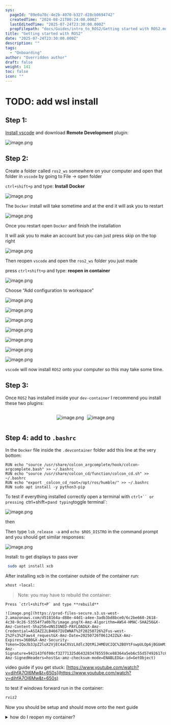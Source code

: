 ```yaml
---
sys:
  pageId: "89e0a78c-4e2b-4070-b327-d28cb0694742"
  createdTime: "2024-08-21T00:24:00.000Z"
  lastEditedTime: "2025-07-24T23:30:00.000Z"
  propFilepath: "docs/Guides/intro_to_ROS2/Getting started with ROS2.md"
title: "Getting started with ROS2"
date: "2025-07-24T23:30:00.000Z"
description: ""
tags:
  - "Onboarding"
author: "Overridden author"
draft: false
weight: 141
toc: false
icon: ""
---
```


# TODO: add wsl install

## Step 1:

[Install vscode](https://code.visualstudio.com/download) and download **Remote Development** plugin:

![image.png](https://prod-files-secure.s3.us-west-2.amazonaws.com/d518164a-d88e-44d1-a4ee-3adb3bd8bce0/efb52993-1881-4a40-b95e-6f020334f022/image.png?X-Amz-Algorithm=AWS4-HMAC-SHA256&X-Amz-Content-Sha256=UNSIGNED-PAYLOAD&X-Amz-Credential=ASIAZI2LB466453WZ7NZ%2F20250726%2Fus-west-2%2Fs3%2Faws4_request&X-Amz-Date=20250726T061239Z&X-Amz-Expires=3600&X-Amz-Security-Token=IQoJb3JpZ2luX2VjEC4aCXVzLXdlc3QtMiJGMEQCIDKnjW42Z9NZBnDxhmQHGsQ0LZjMIxN0ihGWHCZgKdu%2FAiB2%2FSt8f%2FO%2F4GJE1Ivab%2BFGA2Vx1uNZR27Lx2L51Zw4pCr%2FAwhXEAAaDDYzNzQyMzE4MzgwNSIMLCj7OtdTJeehFxxuKtwDHHakrSS0h%2FjT1s%2BdtnseALtyk6tRZfnK1HfKVZDiTSbOp7NuGUJS9YqNzMdeJ89qEUDG3IIm1KQZCTtOBfzoWtxDrWR9qou%2BD5sqjj6Xz8ljwdh%2FZYK0eBKbIyORWNxSBL9pjsYQNq5YhqFt0X8HsAL8lt02Jt9h1A5YKaCMy8eM1DYUFoAhFO7uqZRoMoAQtUHX5Dm3aOoTmfSNz%2BwWHlvjQYi2JBoyvRG%2FQWTnOMY4cfG9OG6GvDw%2FGcMKluNsu103Pn%2FHSvDUtH0e8DH1ijCP7lXYpap9Ryf%2B2GpgqcgAULQNP8YDXQaX%2BkQaH332GQbWVan9roOTfxjQ%2FipRGnE%2F3j1tCFNRdiOOQhMxfFJW8eLDNYdP4Xc2Bh3rTCm%2BiHdhMFuxUyl4BFgF9nrMSca9h9hlxo%2BzotEO0vS8HCcLkwY3F%2Fgx9j9Mm2XtsPyDEzI5Ovwan27je4RB4qs%2BCxoUdD4iMgBtGlMix%2F7AgKOMLpkDfb22y1eVRnjsx03w0FRJdHjxz5BYT%2BemkwwMrPJ2byJ1qmhH7xp15S4cU7sZ4hZiTKHqWV8LNc1%2BpQgX2iWRCG2YIAm4fQb4XRTZyr6xmWukc9sSftziuV4zoeVeExzWYDm80ms07GUwuOKRxAY6pgFWHLfP0FTmz%2BpD05Y1lR6GkE6YAZZOrwvrO6JAozIko15GqC%2BkTZL6PSW46DgHh33Sxt1vXoAzx4J3qgncTcKg3gmNNA0XXyE%2BcrQZ9Bc6SW%2FCuw0O%2F83%2F4rk4zNsVTk3zXcZC80se8s6dq1bFYzS7GfKvMkmwFL%2B2rNyoB3NWkbEURQZdRMVoBTghxcpD0lf12IeMLZMpyDi07O8eU2LERTXeFP0F&X-Amz-Signature=54035e946f63f06906a55256c88d53bce6be3fe4c53ccc39ba9032e247363f93&X-Amz-SignedHeaders=host&x-amz-checksum-mode=ENABLED&x-id=GetObject)

## Step 2:

Create a folder called `ros2_ws` somewhere on your computer and open that folder in `vscode` by going to File → open folder 

`ctrl+shift+p` and type: **Install Docker**

![image.png](https://prod-files-secure.s3.us-west-2.amazonaws.com/d518164a-d88e-44d1-a4ee-3adb3bd8bce0/2269dc0e-1cd5-47ff-bceb-c04ad9b2eab0/image.png?X-Amz-Algorithm=AWS4-HMAC-SHA256&X-Amz-Content-Sha256=UNSIGNED-PAYLOAD&X-Amz-Credential=ASIAZI2LB466453WZ7NZ%2F20250726%2Fus-west-2%2Fs3%2Faws4_request&X-Amz-Date=20250726T061239Z&X-Amz-Expires=3600&X-Amz-Security-Token=IQoJb3JpZ2luX2VjEC4aCXVzLXdlc3QtMiJGMEQCIDKnjW42Z9NZBnDxhmQHGsQ0LZjMIxN0ihGWHCZgKdu%2FAiB2%2FSt8f%2FO%2F4GJE1Ivab%2BFGA2Vx1uNZR27Lx2L51Zw4pCr%2FAwhXEAAaDDYzNzQyMzE4MzgwNSIMLCj7OtdTJeehFxxuKtwDHHakrSS0h%2FjT1s%2BdtnseALtyk6tRZfnK1HfKVZDiTSbOp7NuGUJS9YqNzMdeJ89qEUDG3IIm1KQZCTtOBfzoWtxDrWR9qou%2BD5sqjj6Xz8ljwdh%2FZYK0eBKbIyORWNxSBL9pjsYQNq5YhqFt0X8HsAL8lt02Jt9h1A5YKaCMy8eM1DYUFoAhFO7uqZRoMoAQtUHX5Dm3aOoTmfSNz%2BwWHlvjQYi2JBoyvRG%2FQWTnOMY4cfG9OG6GvDw%2FGcMKluNsu103Pn%2FHSvDUtH0e8DH1ijCP7lXYpap9Ryf%2B2GpgqcgAULQNP8YDXQaX%2BkQaH332GQbWVan9roOTfxjQ%2FipRGnE%2F3j1tCFNRdiOOQhMxfFJW8eLDNYdP4Xc2Bh3rTCm%2BiHdhMFuxUyl4BFgF9nrMSca9h9hlxo%2BzotEO0vS8HCcLkwY3F%2Fgx9j9Mm2XtsPyDEzI5Ovwan27je4RB4qs%2BCxoUdD4iMgBtGlMix%2F7AgKOMLpkDfb22y1eVRnjsx03w0FRJdHjxz5BYT%2BemkwwMrPJ2byJ1qmhH7xp15S4cU7sZ4hZiTKHqWV8LNc1%2BpQgX2iWRCG2YIAm4fQb4XRTZyr6xmWukc9sSftziuV4zoeVeExzWYDm80ms07GUwuOKRxAY6pgFWHLfP0FTmz%2BpD05Y1lR6GkE6YAZZOrwvrO6JAozIko15GqC%2BkTZL6PSW46DgHh33Sxt1vXoAzx4J3qgncTcKg3gmNNA0XXyE%2BcrQZ9Bc6SW%2FCuw0O%2F83%2F4rk4zNsVTk3zXcZC80se8s6dq1bFYzS7GfKvMkmwFL%2B2rNyoB3NWkbEURQZdRMVoBTghxcpD0lf12IeMLZMpyDi07O8eU2LERTXeFP0F&X-Amz-Signature=c28c6bfcd5acd97ff562258a51da666e6ea6dd9b236cfe74ebb8c744a457e498&X-Amz-SignedHeaders=host&x-amz-checksum-mode=ENABLED&x-id=GetObject)

The `Docker` install will take sometime and at the end it will ask you to restart

![image.png](https://prod-files-secure.s3.us-west-2.amazonaws.com/d518164a-d88e-44d1-a4ee-3adb3bd8bce0/ed233f78-be33-4b1f-b89c-9c346c0e961e/image.png?X-Amz-Algorithm=AWS4-HMAC-SHA256&X-Amz-Content-Sha256=UNSIGNED-PAYLOAD&X-Amz-Credential=ASIAZI2LB466453WZ7NZ%2F20250726%2Fus-west-2%2Fs3%2Faws4_request&X-Amz-Date=20250726T061239Z&X-Amz-Expires=3600&X-Amz-Security-Token=IQoJb3JpZ2luX2VjEC4aCXVzLXdlc3QtMiJGMEQCIDKnjW42Z9NZBnDxhmQHGsQ0LZjMIxN0ihGWHCZgKdu%2FAiB2%2FSt8f%2FO%2F4GJE1Ivab%2BFGA2Vx1uNZR27Lx2L51Zw4pCr%2FAwhXEAAaDDYzNzQyMzE4MzgwNSIMLCj7OtdTJeehFxxuKtwDHHakrSS0h%2FjT1s%2BdtnseALtyk6tRZfnK1HfKVZDiTSbOp7NuGUJS9YqNzMdeJ89qEUDG3IIm1KQZCTtOBfzoWtxDrWR9qou%2BD5sqjj6Xz8ljwdh%2FZYK0eBKbIyORWNxSBL9pjsYQNq5YhqFt0X8HsAL8lt02Jt9h1A5YKaCMy8eM1DYUFoAhFO7uqZRoMoAQtUHX5Dm3aOoTmfSNz%2BwWHlvjQYi2JBoyvRG%2FQWTnOMY4cfG9OG6GvDw%2FGcMKluNsu103Pn%2FHSvDUtH0e8DH1ijCP7lXYpap9Ryf%2B2GpgqcgAULQNP8YDXQaX%2BkQaH332GQbWVan9roOTfxjQ%2FipRGnE%2F3j1tCFNRdiOOQhMxfFJW8eLDNYdP4Xc2Bh3rTCm%2BiHdhMFuxUyl4BFgF9nrMSca9h9hlxo%2BzotEO0vS8HCcLkwY3F%2Fgx9j9Mm2XtsPyDEzI5Ovwan27je4RB4qs%2BCxoUdD4iMgBtGlMix%2F7AgKOMLpkDfb22y1eVRnjsx03w0FRJdHjxz5BYT%2BemkwwMrPJ2byJ1qmhH7xp15S4cU7sZ4hZiTKHqWV8LNc1%2BpQgX2iWRCG2YIAm4fQb4XRTZyr6xmWukc9sSftziuV4zoeVeExzWYDm80ms07GUwuOKRxAY6pgFWHLfP0FTmz%2BpD05Y1lR6GkE6YAZZOrwvrO6JAozIko15GqC%2BkTZL6PSW46DgHh33Sxt1vXoAzx4J3qgncTcKg3gmNNA0XXyE%2BcrQZ9Bc6SW%2FCuw0O%2F83%2F4rk4zNsVTk3zXcZC80se8s6dq1bFYzS7GfKvMkmwFL%2B2rNyoB3NWkbEURQZdRMVoBTghxcpD0lf12IeMLZMpyDi07O8eU2LERTXeFP0F&X-Amz-Signature=790b067b8acdc45052b2347fa671b53f3e398c8e036e1243af40274f008b9e56&X-Amz-SignedHeaders=host&x-amz-checksum-mode=ENABLED&x-id=GetObject)

Once you restart open `Docker` and finish the installation

It will ask you to make an account but you can just press skip on the top right

![image.png](https://prod-files-secure.s3.us-west-2.amazonaws.com/d518164a-d88e-44d1-a4ee-3adb3bd8bce0/21010ad9-1659-4fd9-9f59-9932a09b2a3d/image.png?X-Amz-Algorithm=AWS4-HMAC-SHA256&X-Amz-Content-Sha256=UNSIGNED-PAYLOAD&X-Amz-Credential=ASIAZI2LB466453WZ7NZ%2F20250726%2Fus-west-2%2Fs3%2Faws4_request&X-Amz-Date=20250726T061239Z&X-Amz-Expires=3600&X-Amz-Security-Token=IQoJb3JpZ2luX2VjEC4aCXVzLXdlc3QtMiJGMEQCIDKnjW42Z9NZBnDxhmQHGsQ0LZjMIxN0ihGWHCZgKdu%2FAiB2%2FSt8f%2FO%2F4GJE1Ivab%2BFGA2Vx1uNZR27Lx2L51Zw4pCr%2FAwhXEAAaDDYzNzQyMzE4MzgwNSIMLCj7OtdTJeehFxxuKtwDHHakrSS0h%2FjT1s%2BdtnseALtyk6tRZfnK1HfKVZDiTSbOp7NuGUJS9YqNzMdeJ89qEUDG3IIm1KQZCTtOBfzoWtxDrWR9qou%2BD5sqjj6Xz8ljwdh%2FZYK0eBKbIyORWNxSBL9pjsYQNq5YhqFt0X8HsAL8lt02Jt9h1A5YKaCMy8eM1DYUFoAhFO7uqZRoMoAQtUHX5Dm3aOoTmfSNz%2BwWHlvjQYi2JBoyvRG%2FQWTnOMY4cfG9OG6GvDw%2FGcMKluNsu103Pn%2FHSvDUtH0e8DH1ijCP7lXYpap9Ryf%2B2GpgqcgAULQNP8YDXQaX%2BkQaH332GQbWVan9roOTfxjQ%2FipRGnE%2F3j1tCFNRdiOOQhMxfFJW8eLDNYdP4Xc2Bh3rTCm%2BiHdhMFuxUyl4BFgF9nrMSca9h9hlxo%2BzotEO0vS8HCcLkwY3F%2Fgx9j9Mm2XtsPyDEzI5Ovwan27je4RB4qs%2BCxoUdD4iMgBtGlMix%2F7AgKOMLpkDfb22y1eVRnjsx03w0FRJdHjxz5BYT%2BemkwwMrPJ2byJ1qmhH7xp15S4cU7sZ4hZiTKHqWV8LNc1%2BpQgX2iWRCG2YIAm4fQb4XRTZyr6xmWukc9sSftziuV4zoeVeExzWYDm80ms07GUwuOKRxAY6pgFWHLfP0FTmz%2BpD05Y1lR6GkE6YAZZOrwvrO6JAozIko15GqC%2BkTZL6PSW46DgHh33Sxt1vXoAzx4J3qgncTcKg3gmNNA0XXyE%2BcrQZ9Bc6SW%2FCuw0O%2F83%2F4rk4zNsVTk3zXcZC80se8s6dq1bFYzS7GfKvMkmwFL%2B2rNyoB3NWkbEURQZdRMVoBTghxcpD0lf12IeMLZMpyDi07O8eU2LERTXeFP0F&X-Amz-Signature=0904a4a8ca5d0cbe56e4aa564bd58f52e80b4081620e73b424be5931b5a7258b&X-Amz-SignedHeaders=host&x-amz-checksum-mode=ENABLED&x-id=GetObject)

Then reopen `vscode` and open the `ros2_ws` folder you just made

press `ctrl+shift+p` and type: **reopen in container**

![image.png](https://prod-files-secure.s3.us-west-2.amazonaws.com/d518164a-d88e-44d1-a4ee-3adb3bd8bce0/4e93b8c2-41ad-488c-8095-c74205196118/image.png?X-Amz-Algorithm=AWS4-HMAC-SHA256&X-Amz-Content-Sha256=UNSIGNED-PAYLOAD&X-Amz-Credential=ASIAZI2LB466453WZ7NZ%2F20250726%2Fus-west-2%2Fs3%2Faws4_request&X-Amz-Date=20250726T061239Z&X-Amz-Expires=3600&X-Amz-Security-Token=IQoJb3JpZ2luX2VjEC4aCXVzLXdlc3QtMiJGMEQCIDKnjW42Z9NZBnDxhmQHGsQ0LZjMIxN0ihGWHCZgKdu%2FAiB2%2FSt8f%2FO%2F4GJE1Ivab%2BFGA2Vx1uNZR27Lx2L51Zw4pCr%2FAwhXEAAaDDYzNzQyMzE4MzgwNSIMLCj7OtdTJeehFxxuKtwDHHakrSS0h%2FjT1s%2BdtnseALtyk6tRZfnK1HfKVZDiTSbOp7NuGUJS9YqNzMdeJ89qEUDG3IIm1KQZCTtOBfzoWtxDrWR9qou%2BD5sqjj6Xz8ljwdh%2FZYK0eBKbIyORWNxSBL9pjsYQNq5YhqFt0X8HsAL8lt02Jt9h1A5YKaCMy8eM1DYUFoAhFO7uqZRoMoAQtUHX5Dm3aOoTmfSNz%2BwWHlvjQYi2JBoyvRG%2FQWTnOMY4cfG9OG6GvDw%2FGcMKluNsu103Pn%2FHSvDUtH0e8DH1ijCP7lXYpap9Ryf%2B2GpgqcgAULQNP8YDXQaX%2BkQaH332GQbWVan9roOTfxjQ%2FipRGnE%2F3j1tCFNRdiOOQhMxfFJW8eLDNYdP4Xc2Bh3rTCm%2BiHdhMFuxUyl4BFgF9nrMSca9h9hlxo%2BzotEO0vS8HCcLkwY3F%2Fgx9j9Mm2XtsPyDEzI5Ovwan27je4RB4qs%2BCxoUdD4iMgBtGlMix%2F7AgKOMLpkDfb22y1eVRnjsx03w0FRJdHjxz5BYT%2BemkwwMrPJ2byJ1qmhH7xp15S4cU7sZ4hZiTKHqWV8LNc1%2BpQgX2iWRCG2YIAm4fQb4XRTZyr6xmWukc9sSftziuV4zoeVeExzWYDm80ms07GUwuOKRxAY6pgFWHLfP0FTmz%2BpD05Y1lR6GkE6YAZZOrwvrO6JAozIko15GqC%2BkTZL6PSW46DgHh33Sxt1vXoAzx4J3qgncTcKg3gmNNA0XXyE%2BcrQZ9Bc6SW%2FCuw0O%2F83%2F4rk4zNsVTk3zXcZC80se8s6dq1bFYzS7GfKvMkmwFL%2B2rNyoB3NWkbEURQZdRMVoBTghxcpD0lf12IeMLZMpyDi07O8eU2LERTXeFP0F&X-Amz-Signature=903363d55cd661f3c52fe04fe3e7e41a345f0c89a2f864dc4e942eb4c711d949&X-Amz-SignedHeaders=host&x-amz-checksum-mode=ENABLED&x-id=GetObject)

Choose “Add configuration to workspace”

![image.png](https://prod-files-secure.s3.us-west-2.amazonaws.com/d518164a-d88e-44d1-a4ee-3adb3bd8bce0/9560b282-5060-4989-ba37-97e7b2c22476/image.png?X-Amz-Algorithm=AWS4-HMAC-SHA256&X-Amz-Content-Sha256=UNSIGNED-PAYLOAD&X-Amz-Credential=ASIAZI2LB466453WZ7NZ%2F20250726%2Fus-west-2%2Fs3%2Faws4_request&X-Amz-Date=20250726T061239Z&X-Amz-Expires=3600&X-Amz-Security-Token=IQoJb3JpZ2luX2VjEC4aCXVzLXdlc3QtMiJGMEQCIDKnjW42Z9NZBnDxhmQHGsQ0LZjMIxN0ihGWHCZgKdu%2FAiB2%2FSt8f%2FO%2F4GJE1Ivab%2BFGA2Vx1uNZR27Lx2L51Zw4pCr%2FAwhXEAAaDDYzNzQyMzE4MzgwNSIMLCj7OtdTJeehFxxuKtwDHHakrSS0h%2FjT1s%2BdtnseALtyk6tRZfnK1HfKVZDiTSbOp7NuGUJS9YqNzMdeJ89qEUDG3IIm1KQZCTtOBfzoWtxDrWR9qou%2BD5sqjj6Xz8ljwdh%2FZYK0eBKbIyORWNxSBL9pjsYQNq5YhqFt0X8HsAL8lt02Jt9h1A5YKaCMy8eM1DYUFoAhFO7uqZRoMoAQtUHX5Dm3aOoTmfSNz%2BwWHlvjQYi2JBoyvRG%2FQWTnOMY4cfG9OG6GvDw%2FGcMKluNsu103Pn%2FHSvDUtH0e8DH1ijCP7lXYpap9Ryf%2B2GpgqcgAULQNP8YDXQaX%2BkQaH332GQbWVan9roOTfxjQ%2FipRGnE%2F3j1tCFNRdiOOQhMxfFJW8eLDNYdP4Xc2Bh3rTCm%2BiHdhMFuxUyl4BFgF9nrMSca9h9hlxo%2BzotEO0vS8HCcLkwY3F%2Fgx9j9Mm2XtsPyDEzI5Ovwan27je4RB4qs%2BCxoUdD4iMgBtGlMix%2F7AgKOMLpkDfb22y1eVRnjsx03w0FRJdHjxz5BYT%2BemkwwMrPJ2byJ1qmhH7xp15S4cU7sZ4hZiTKHqWV8LNc1%2BpQgX2iWRCG2YIAm4fQb4XRTZyr6xmWukc9sSftziuV4zoeVeExzWYDm80ms07GUwuOKRxAY6pgFWHLfP0FTmz%2BpD05Y1lR6GkE6YAZZOrwvrO6JAozIko15GqC%2BkTZL6PSW46DgHh33Sxt1vXoAzx4J3qgncTcKg3gmNNA0XXyE%2BcrQZ9Bc6SW%2FCuw0O%2F83%2F4rk4zNsVTk3zXcZC80se8s6dq1bFYzS7GfKvMkmwFL%2B2rNyoB3NWkbEURQZdRMVoBTghxcpD0lf12IeMLZMpyDi07O8eU2LERTXeFP0F&X-Amz-Signature=eb9aa51d35816499f7baf01732c0c07a73a6b28eacc587cfd1cef89ff34a9bd1&X-Amz-SignedHeaders=host&x-amz-checksum-mode=ENABLED&x-id=GetObject)

![image.png](https://prod-files-secure.s3.us-west-2.amazonaws.com/d518164a-d88e-44d1-a4ee-3adb3bd8bce0/2ee63f81-886b-48e8-a553-dc6e5eac99e4/image.png?X-Amz-Algorithm=AWS4-HMAC-SHA256&X-Amz-Content-Sha256=UNSIGNED-PAYLOAD&X-Amz-Credential=ASIAZI2LB466453WZ7NZ%2F20250726%2Fus-west-2%2Fs3%2Faws4_request&X-Amz-Date=20250726T061239Z&X-Amz-Expires=3600&X-Amz-Security-Token=IQoJb3JpZ2luX2VjEC4aCXVzLXdlc3QtMiJGMEQCIDKnjW42Z9NZBnDxhmQHGsQ0LZjMIxN0ihGWHCZgKdu%2FAiB2%2FSt8f%2FO%2F4GJE1Ivab%2BFGA2Vx1uNZR27Lx2L51Zw4pCr%2FAwhXEAAaDDYzNzQyMzE4MzgwNSIMLCj7OtdTJeehFxxuKtwDHHakrSS0h%2FjT1s%2BdtnseALtyk6tRZfnK1HfKVZDiTSbOp7NuGUJS9YqNzMdeJ89qEUDG3IIm1KQZCTtOBfzoWtxDrWR9qou%2BD5sqjj6Xz8ljwdh%2FZYK0eBKbIyORWNxSBL9pjsYQNq5YhqFt0X8HsAL8lt02Jt9h1A5YKaCMy8eM1DYUFoAhFO7uqZRoMoAQtUHX5Dm3aOoTmfSNz%2BwWHlvjQYi2JBoyvRG%2FQWTnOMY4cfG9OG6GvDw%2FGcMKluNsu103Pn%2FHSvDUtH0e8DH1ijCP7lXYpap9Ryf%2B2GpgqcgAULQNP8YDXQaX%2BkQaH332GQbWVan9roOTfxjQ%2FipRGnE%2F3j1tCFNRdiOOQhMxfFJW8eLDNYdP4Xc2Bh3rTCm%2BiHdhMFuxUyl4BFgF9nrMSca9h9hlxo%2BzotEO0vS8HCcLkwY3F%2Fgx9j9Mm2XtsPyDEzI5Ovwan27je4RB4qs%2BCxoUdD4iMgBtGlMix%2F7AgKOMLpkDfb22y1eVRnjsx03w0FRJdHjxz5BYT%2BemkwwMrPJ2byJ1qmhH7xp15S4cU7sZ4hZiTKHqWV8LNc1%2BpQgX2iWRCG2YIAm4fQb4XRTZyr6xmWukc9sSftziuV4zoeVeExzWYDm80ms07GUwuOKRxAY6pgFWHLfP0FTmz%2BpD05Y1lR6GkE6YAZZOrwvrO6JAozIko15GqC%2BkTZL6PSW46DgHh33Sxt1vXoAzx4J3qgncTcKg3gmNNA0XXyE%2BcrQZ9Bc6SW%2FCuw0O%2F83%2F4rk4zNsVTk3zXcZC80se8s6dq1bFYzS7GfKvMkmwFL%2B2rNyoB3NWkbEURQZdRMVoBTghxcpD0lf12IeMLZMpyDi07O8eU2LERTXeFP0F&X-Amz-Signature=1b7aa287f9527e315cbf28b6e6ca870eba89c89079e14e29a97f8bdc09dee215&X-Amz-SignedHeaders=host&x-amz-checksum-mode=ENABLED&x-id=GetObject)

![image.png](https://prod-files-secure.s3.us-west-2.amazonaws.com/d518164a-d88e-44d1-a4ee-3adb3bd8bce0/e0fd626c-c8b6-4b2c-95d1-fa4c26514504/image.png?X-Amz-Algorithm=AWS4-HMAC-SHA256&X-Amz-Content-Sha256=UNSIGNED-PAYLOAD&X-Amz-Credential=ASIAZI2LB466453WZ7NZ%2F20250726%2Fus-west-2%2Fs3%2Faws4_request&X-Amz-Date=20250726T061239Z&X-Amz-Expires=3600&X-Amz-Security-Token=IQoJb3JpZ2luX2VjEC4aCXVzLXdlc3QtMiJGMEQCIDKnjW42Z9NZBnDxhmQHGsQ0LZjMIxN0ihGWHCZgKdu%2FAiB2%2FSt8f%2FO%2F4GJE1Ivab%2BFGA2Vx1uNZR27Lx2L51Zw4pCr%2FAwhXEAAaDDYzNzQyMzE4MzgwNSIMLCj7OtdTJeehFxxuKtwDHHakrSS0h%2FjT1s%2BdtnseALtyk6tRZfnK1HfKVZDiTSbOp7NuGUJS9YqNzMdeJ89qEUDG3IIm1KQZCTtOBfzoWtxDrWR9qou%2BD5sqjj6Xz8ljwdh%2FZYK0eBKbIyORWNxSBL9pjsYQNq5YhqFt0X8HsAL8lt02Jt9h1A5YKaCMy8eM1DYUFoAhFO7uqZRoMoAQtUHX5Dm3aOoTmfSNz%2BwWHlvjQYi2JBoyvRG%2FQWTnOMY4cfG9OG6GvDw%2FGcMKluNsu103Pn%2FHSvDUtH0e8DH1ijCP7lXYpap9Ryf%2B2GpgqcgAULQNP8YDXQaX%2BkQaH332GQbWVan9roOTfxjQ%2FipRGnE%2F3j1tCFNRdiOOQhMxfFJW8eLDNYdP4Xc2Bh3rTCm%2BiHdhMFuxUyl4BFgF9nrMSca9h9hlxo%2BzotEO0vS8HCcLkwY3F%2Fgx9j9Mm2XtsPyDEzI5Ovwan27je4RB4qs%2BCxoUdD4iMgBtGlMix%2F7AgKOMLpkDfb22y1eVRnjsx03w0FRJdHjxz5BYT%2BemkwwMrPJ2byJ1qmhH7xp15S4cU7sZ4hZiTKHqWV8LNc1%2BpQgX2iWRCG2YIAm4fQb4XRTZyr6xmWukc9sSftziuV4zoeVeExzWYDm80ms07GUwuOKRxAY6pgFWHLfP0FTmz%2BpD05Y1lR6GkE6YAZZOrwvrO6JAozIko15GqC%2BkTZL6PSW46DgHh33Sxt1vXoAzx4J3qgncTcKg3gmNNA0XXyE%2BcrQZ9Bc6SW%2FCuw0O%2F83%2F4rk4zNsVTk3zXcZC80se8s6dq1bFYzS7GfKvMkmwFL%2B2rNyoB3NWkbEURQZdRMVoBTghxcpD0lf12IeMLZMpyDi07O8eU2LERTXeFP0F&X-Amz-Signature=23560055586f5128078b11ed2e4ada2c5ba110ee16f69343b5e250ad40a5512d&X-Amz-SignedHeaders=host&x-amz-checksum-mode=ENABLED&x-id=GetObject)

![image.png](https://prod-files-secure.s3.us-west-2.amazonaws.com/d518164a-d88e-44d1-a4ee-3adb3bd8bce0/a2e13f50-d2ab-4719-a4c2-7ced634bfc9d/image.png?X-Amz-Algorithm=AWS4-HMAC-SHA256&X-Amz-Content-Sha256=UNSIGNED-PAYLOAD&X-Amz-Credential=ASIAZI2LB466453WZ7NZ%2F20250726%2Fus-west-2%2Fs3%2Faws4_request&X-Amz-Date=20250726T061239Z&X-Amz-Expires=3600&X-Amz-Security-Token=IQoJb3JpZ2luX2VjEC4aCXVzLXdlc3QtMiJGMEQCIDKnjW42Z9NZBnDxhmQHGsQ0LZjMIxN0ihGWHCZgKdu%2FAiB2%2FSt8f%2FO%2F4GJE1Ivab%2BFGA2Vx1uNZR27Lx2L51Zw4pCr%2FAwhXEAAaDDYzNzQyMzE4MzgwNSIMLCj7OtdTJeehFxxuKtwDHHakrSS0h%2FjT1s%2BdtnseALtyk6tRZfnK1HfKVZDiTSbOp7NuGUJS9YqNzMdeJ89qEUDG3IIm1KQZCTtOBfzoWtxDrWR9qou%2BD5sqjj6Xz8ljwdh%2FZYK0eBKbIyORWNxSBL9pjsYQNq5YhqFt0X8HsAL8lt02Jt9h1A5YKaCMy8eM1DYUFoAhFO7uqZRoMoAQtUHX5Dm3aOoTmfSNz%2BwWHlvjQYi2JBoyvRG%2FQWTnOMY4cfG9OG6GvDw%2FGcMKluNsu103Pn%2FHSvDUtH0e8DH1ijCP7lXYpap9Ryf%2B2GpgqcgAULQNP8YDXQaX%2BkQaH332GQbWVan9roOTfxjQ%2FipRGnE%2F3j1tCFNRdiOOQhMxfFJW8eLDNYdP4Xc2Bh3rTCm%2BiHdhMFuxUyl4BFgF9nrMSca9h9hlxo%2BzotEO0vS8HCcLkwY3F%2Fgx9j9Mm2XtsPyDEzI5Ovwan27je4RB4qs%2BCxoUdD4iMgBtGlMix%2F7AgKOMLpkDfb22y1eVRnjsx03w0FRJdHjxz5BYT%2BemkwwMrPJ2byJ1qmhH7xp15S4cU7sZ4hZiTKHqWV8LNc1%2BpQgX2iWRCG2YIAm4fQb4XRTZyr6xmWukc9sSftziuV4zoeVeExzWYDm80ms07GUwuOKRxAY6pgFWHLfP0FTmz%2BpD05Y1lR6GkE6YAZZOrwvrO6JAozIko15GqC%2BkTZL6PSW46DgHh33Sxt1vXoAzx4J3qgncTcKg3gmNNA0XXyE%2BcrQZ9Bc6SW%2FCuw0O%2F83%2F4rk4zNsVTk3zXcZC80se8s6dq1bFYzS7GfKvMkmwFL%2B2rNyoB3NWkbEURQZdRMVoBTghxcpD0lf12IeMLZMpyDi07O8eU2LERTXeFP0F&X-Amz-Signature=ea80d4bbc8af39ad26d8013644bf455336bb549ccbafeeaa738cf5428cbb92e2&X-Amz-SignedHeaders=host&x-amz-checksum-mode=ENABLED&x-id=GetObject)

![image.png](https://prod-files-secure.s3.us-west-2.amazonaws.com/d518164a-d88e-44d1-a4ee-3adb3bd8bce0/6cc478ad-aaba-4bf7-9fcc-403277ab896c/image.png?X-Amz-Algorithm=AWS4-HMAC-SHA256&X-Amz-Content-Sha256=UNSIGNED-PAYLOAD&X-Amz-Credential=ASIAZI2LB466453WZ7NZ%2F20250726%2Fus-west-2%2Fs3%2Faws4_request&X-Amz-Date=20250726T061239Z&X-Amz-Expires=3600&X-Amz-Security-Token=IQoJb3JpZ2luX2VjEC4aCXVzLXdlc3QtMiJGMEQCIDKnjW42Z9NZBnDxhmQHGsQ0LZjMIxN0ihGWHCZgKdu%2FAiB2%2FSt8f%2FO%2F4GJE1Ivab%2BFGA2Vx1uNZR27Lx2L51Zw4pCr%2FAwhXEAAaDDYzNzQyMzE4MzgwNSIMLCj7OtdTJeehFxxuKtwDHHakrSS0h%2FjT1s%2BdtnseALtyk6tRZfnK1HfKVZDiTSbOp7NuGUJS9YqNzMdeJ89qEUDG3IIm1KQZCTtOBfzoWtxDrWR9qou%2BD5sqjj6Xz8ljwdh%2FZYK0eBKbIyORWNxSBL9pjsYQNq5YhqFt0X8HsAL8lt02Jt9h1A5YKaCMy8eM1DYUFoAhFO7uqZRoMoAQtUHX5Dm3aOoTmfSNz%2BwWHlvjQYi2JBoyvRG%2FQWTnOMY4cfG9OG6GvDw%2FGcMKluNsu103Pn%2FHSvDUtH0e8DH1ijCP7lXYpap9Ryf%2B2GpgqcgAULQNP8YDXQaX%2BkQaH332GQbWVan9roOTfxjQ%2FipRGnE%2F3j1tCFNRdiOOQhMxfFJW8eLDNYdP4Xc2Bh3rTCm%2BiHdhMFuxUyl4BFgF9nrMSca9h9hlxo%2BzotEO0vS8HCcLkwY3F%2Fgx9j9Mm2XtsPyDEzI5Ovwan27je4RB4qs%2BCxoUdD4iMgBtGlMix%2F7AgKOMLpkDfb22y1eVRnjsx03w0FRJdHjxz5BYT%2BemkwwMrPJ2byJ1qmhH7xp15S4cU7sZ4hZiTKHqWV8LNc1%2BpQgX2iWRCG2YIAm4fQb4XRTZyr6xmWukc9sSftziuV4zoeVeExzWYDm80ms07GUwuOKRxAY6pgFWHLfP0FTmz%2BpD05Y1lR6GkE6YAZZOrwvrO6JAozIko15GqC%2BkTZL6PSW46DgHh33Sxt1vXoAzx4J3qgncTcKg3gmNNA0XXyE%2BcrQZ9Bc6SW%2FCuw0O%2F83%2F4rk4zNsVTk3zXcZC80se8s6dq1bFYzS7GfKvMkmwFL%2B2rNyoB3NWkbEURQZdRMVoBTghxcpD0lf12IeMLZMpyDi07O8eU2LERTXeFP0F&X-Amz-Signature=68c5dc80a02491a9fd5520ce55a5f269e9024782e45298bef399ea6247d08fa7&X-Amz-SignedHeaders=host&x-amz-checksum-mode=ENABLED&x-id=GetObject)

![image.png](https://prod-files-secure.s3.us-west-2.amazonaws.com/d518164a-d88e-44d1-a4ee-3adb3bd8bce0/53255b28-f75e-430f-b9e3-c0ac8577e42b/image.png?X-Amz-Algorithm=AWS4-HMAC-SHA256&X-Amz-Content-Sha256=UNSIGNED-PAYLOAD&X-Amz-Credential=ASIAZI2LB466453WZ7NZ%2F20250726%2Fus-west-2%2Fs3%2Faws4_request&X-Amz-Date=20250726T061239Z&X-Amz-Expires=3600&X-Amz-Security-Token=IQoJb3JpZ2luX2VjEC4aCXVzLXdlc3QtMiJGMEQCIDKnjW42Z9NZBnDxhmQHGsQ0LZjMIxN0ihGWHCZgKdu%2FAiB2%2FSt8f%2FO%2F4GJE1Ivab%2BFGA2Vx1uNZR27Lx2L51Zw4pCr%2FAwhXEAAaDDYzNzQyMzE4MzgwNSIMLCj7OtdTJeehFxxuKtwDHHakrSS0h%2FjT1s%2BdtnseALtyk6tRZfnK1HfKVZDiTSbOp7NuGUJS9YqNzMdeJ89qEUDG3IIm1KQZCTtOBfzoWtxDrWR9qou%2BD5sqjj6Xz8ljwdh%2FZYK0eBKbIyORWNxSBL9pjsYQNq5YhqFt0X8HsAL8lt02Jt9h1A5YKaCMy8eM1DYUFoAhFO7uqZRoMoAQtUHX5Dm3aOoTmfSNz%2BwWHlvjQYi2JBoyvRG%2FQWTnOMY4cfG9OG6GvDw%2FGcMKluNsu103Pn%2FHSvDUtH0e8DH1ijCP7lXYpap9Ryf%2B2GpgqcgAULQNP8YDXQaX%2BkQaH332GQbWVan9roOTfxjQ%2FipRGnE%2F3j1tCFNRdiOOQhMxfFJW8eLDNYdP4Xc2Bh3rTCm%2BiHdhMFuxUyl4BFgF9nrMSca9h9hlxo%2BzotEO0vS8HCcLkwY3F%2Fgx9j9Mm2XtsPyDEzI5Ovwan27je4RB4qs%2BCxoUdD4iMgBtGlMix%2F7AgKOMLpkDfb22y1eVRnjsx03w0FRJdHjxz5BYT%2BemkwwMrPJ2byJ1qmhH7xp15S4cU7sZ4hZiTKHqWV8LNc1%2BpQgX2iWRCG2YIAm4fQb4XRTZyr6xmWukc9sSftziuV4zoeVeExzWYDm80ms07GUwuOKRxAY6pgFWHLfP0FTmz%2BpD05Y1lR6GkE6YAZZOrwvrO6JAozIko15GqC%2BkTZL6PSW46DgHh33Sxt1vXoAzx4J3qgncTcKg3gmNNA0XXyE%2BcrQZ9Bc6SW%2FCuw0O%2F83%2F4rk4zNsVTk3zXcZC80se8s6dq1bFYzS7GfKvMkmwFL%2B2rNyoB3NWkbEURQZdRMVoBTghxcpD0lf12IeMLZMpyDi07O8eU2LERTXeFP0F&X-Amz-Signature=7bfe4237cfd3604e9ee7a96a1e3249c74f3a483e4749b8124b4f891db165ea40&X-Amz-SignedHeaders=host&x-amz-checksum-mode=ENABLED&x-id=GetObject)

![image.png](https://prod-files-secure.s3.us-west-2.amazonaws.com/d518164a-d88e-44d1-a4ee-3adb3bd8bce0/7c562767-5af9-4ffb-97d1-327bcdf4ee00/image.png?X-Amz-Algorithm=AWS4-HMAC-SHA256&X-Amz-Content-Sha256=UNSIGNED-PAYLOAD&X-Amz-Credential=ASIAZI2LB466453WZ7NZ%2F20250726%2Fus-west-2%2Fs3%2Faws4_request&X-Amz-Date=20250726T061239Z&X-Amz-Expires=3600&X-Amz-Security-Token=IQoJb3JpZ2luX2VjEC4aCXVzLXdlc3QtMiJGMEQCIDKnjW42Z9NZBnDxhmQHGsQ0LZjMIxN0ihGWHCZgKdu%2FAiB2%2FSt8f%2FO%2F4GJE1Ivab%2BFGA2Vx1uNZR27Lx2L51Zw4pCr%2FAwhXEAAaDDYzNzQyMzE4MzgwNSIMLCj7OtdTJeehFxxuKtwDHHakrSS0h%2FjT1s%2BdtnseALtyk6tRZfnK1HfKVZDiTSbOp7NuGUJS9YqNzMdeJ89qEUDG3IIm1KQZCTtOBfzoWtxDrWR9qou%2BD5sqjj6Xz8ljwdh%2FZYK0eBKbIyORWNxSBL9pjsYQNq5YhqFt0X8HsAL8lt02Jt9h1A5YKaCMy8eM1DYUFoAhFO7uqZRoMoAQtUHX5Dm3aOoTmfSNz%2BwWHlvjQYi2JBoyvRG%2FQWTnOMY4cfG9OG6GvDw%2FGcMKluNsu103Pn%2FHSvDUtH0e8DH1ijCP7lXYpap9Ryf%2B2GpgqcgAULQNP8YDXQaX%2BkQaH332GQbWVan9roOTfxjQ%2FipRGnE%2F3j1tCFNRdiOOQhMxfFJW8eLDNYdP4Xc2Bh3rTCm%2BiHdhMFuxUyl4BFgF9nrMSca9h9hlxo%2BzotEO0vS8HCcLkwY3F%2Fgx9j9Mm2XtsPyDEzI5Ovwan27je4RB4qs%2BCxoUdD4iMgBtGlMix%2F7AgKOMLpkDfb22y1eVRnjsx03w0FRJdHjxz5BYT%2BemkwwMrPJ2byJ1qmhH7xp15S4cU7sZ4hZiTKHqWV8LNc1%2BpQgX2iWRCG2YIAm4fQb4XRTZyr6xmWukc9sSftziuV4zoeVeExzWYDm80ms07GUwuOKRxAY6pgFWHLfP0FTmz%2BpD05Y1lR6GkE6YAZZOrwvrO6JAozIko15GqC%2BkTZL6PSW46DgHh33Sxt1vXoAzx4J3qgncTcKg3gmNNA0XXyE%2BcrQZ9Bc6SW%2FCuw0O%2F83%2F4rk4zNsVTk3zXcZC80se8s6dq1bFYzS7GfKvMkmwFL%2B2rNyoB3NWkbEURQZdRMVoBTghxcpD0lf12IeMLZMpyDi07O8eU2LERTXeFP0F&X-Amz-Signature=71b23b2174071d28a24c0e357f0172e003b0d3d8d8dcb6d73c3eb5d219da003f&X-Amz-SignedHeaders=host&x-amz-checksum-mode=ENABLED&x-id=GetObject)

`vscode` will now install `ROS2` onto your computer so this may take some time.

## Step 3:

Once `ROS2` has installed inside your `dev-container` I recommend you install these two plugins:

<div style="display: flex;flex-direction: row; column-gap:10px; max-width: 630px;justify-content: center;">
<div>

![image.png](https://prod-files-secure.s3.us-west-2.amazonaws.com/d518164a-d88e-44d1-a4ee-3adb3bd8bce0/3fc3d550-5a54-4ba1-ba6b-faa01cdb7369/image.png?X-Amz-Algorithm=AWS4-HMAC-SHA256&X-Amz-Content-Sha256=UNSIGNED-PAYLOAD&X-Amz-Credential=ASIAZI2LB466UTD36XE2%2F20250726%2Fus-west-2%2Fs3%2Faws4_request&X-Amz-Date=20250726T061241Z&X-Amz-Expires=3600&X-Amz-Security-Token=IQoJb3JpZ2luX2VjEC4aCXVzLXdlc3QtMiJIMEYCIQCM78unFvRH9e4fDowIWxfuFMglYKRMwczL2ag2Vb6TOwIhAKoqCv8hbE%2Bdyk56Fmd4s7e8Zo6ZK6X5Kx2E47ET%2FOzDKv8DCFcQABoMNjM3NDIzMTgzODA1Igw6I%2BsxoWz4ggpc58wq3AMm11JFboNmi0RMSuEQZ9qY8xkfkl4LgCuCXAnFmiEa5dvIY4dbFgaoA6VP3UBdqkKICfcBLsb9WCv%2Fou%2BMTqyOBLxWnC286BZDyaM%2FI%2FG%2FJmxuR7uOMjFXcShMOih2GMPtQcHnaWTXeZwFt%2F7R%2BycN4omPxdXRbPMiDWA26lYubAukLTPeHrP%2Fr%2B5t4sUMVAdK%2FvxwX%2BvxGgig4aKGIieZSuQV%2FcX58OAXtbI5huDWFP869HmNTRXxzCZkcZaqptkCjygYkNFDLf9rSxxtKcbm8r%2Fu266C71gYHmAtpW58ukT50ksoHlb5yjOX%2FGbEOlyCQtkkxnq7p13LZjWZWqgpp%2BgZDP2KdqKbN1L%2BiCpByvk%2BhFrJ4TEMza1foFYLCQOu%2BqOxKvOfYI%2BlKWVS4Qv0er%2F%2FTRQHy7lDaBwl5t0D3BKnhtW4E7piB1nHJ%2BjFgvhA6D6F%2FoaLbyfVRgQpEhd0uwIz9O5V07rmSvlFC3ieqf5SBu7nL0nvTBLZC%2FgvrXCXzskoLcvHeEYq0sP4bufgUq0C7r3ZF8ZCiHm7tgs1GpnlDkY1XDsmcXJJm6FH%2BKJ%2Bc27vv0%2Bl8sCUTtwkuJp9HzT0q28IQWi9mAtpab%2BvjbIA4bX%2FTJE7%2Bsw9czC54pHEBjqkAQ1NTRVH8TWtyLMgFcW%2Fyt78D51tk0Hn%2FaPCoEWR3Cmw2nTr%2FlgD7QvZDUxLyLRfhxljQ9Dz4bYrs2gI5%2BbETEQe%2BeTl8Sia4tv4Un4lK3Ym5yFIoL5plr6XsyT7LaazbOtSVduFRZuW6Ntv5Kxtc8zBUuUf1RBXq8TVU9fCmEhU4tBMx31rR%2FnDX%2FtbyBryel9LvFUVprpkGJly2qZdkhnOSA4n&X-Amz-Signature=b7c9e1356e78241dad972bc3f0b9d37cb7677e54d7be0cac7a00e0facf5f2198&X-Amz-SignedHeaders=host&x-amz-checksum-mode=ENABLED&x-id=GetObject)

</div>
<div>

![image.png](https://prod-files-secure.s3.us-west-2.amazonaws.com/d518164a-d88e-44d1-a4ee-3adb3bd8bce0/d994cc66-13c2-4093-a5a3-f84cf4601a82/image.png?X-Amz-Algorithm=AWS4-HMAC-SHA256&X-Amz-Content-Sha256=UNSIGNED-PAYLOAD&X-Amz-Credential=ASIAZI2LB466XCXHIS6Q%2F20250726%2Fus-west-2%2Fs3%2Faws4_request&X-Amz-Date=20250726T061242Z&X-Amz-Expires=3600&X-Amz-Security-Token=IQoJb3JpZ2luX2VjEC4aCXVzLXdlc3QtMiJGMEQCIDwD%2ByLaq5KN3oyMZzdoBaSsfiqD%2FkppX8kWjlyfMhbFAiBgnl1Hsp8%2FLpiFW%2Fend5mBtQfOw6zCCXsaNAc6%2FJ29cSr%2FAwhXEAAaDDYzNzQyMzE4MzgwNSIMXXF1EmLDT3d0qYtqKtwD66ccy9m3PS7aG%2BUeHbdr6jn9qTcmIzmXBdkPBq09%2FQi%2FxqFrbBebVVwm3UMSaZFgm5Uv63dH2x3AjRLPB5K%2BQULhBU1rYarpr1KtD9l7ap3QitRqz2Hh0Tj%2FmEAKTGRLxEPxdPJO1gMal3A8Buqn4PUFHfCbfgDG6zCtXR%2F0%2BElBRvjnWldM0y2AtALIUrRuovVd7NtKm4TrGjthNyyCibslCkaSpBGDyrFfocz07XCpC3jv5oJ6OH3bFlSNBUOTW4feuqLs39WboMaDUTUp%2FyBtE8k1z3waLWfqqs5RbmpUl3UYUa04W9CF%2FpQIN7q5LAV6d%2B47STN7%2Fuw5ww46C9bdkiYvWPxMRi6T1An7UKMUwvwkjWIfjrjqgieOGghJue88LasZogY7fexSxYgUXbk4%2F%2F%2FLlkpa3IuArxsxsLhQOE9M5N%2BL9OiPjEpPFRzlkyb5n5q2OWUt5W0tc7Ee2tIPfN8785BXH2bup6samVq6q8zcV0vWQCQpa07eRAEaI5K3wuyeyOX7r1OvBK9HI%2FlpEzgrcXBwfStfw1ZAZLMQOuaQi9jWk0OM0Nx3%2Fno6dYuLy3IA5dQ4van3e87vw1IUh%2FL6cn0U9DZOWLMUePuVzpVT1cmdlRR2E2Ywo%2BKRxAY6pgGZm0b0gsJYVYVafsrVpZGxxw%2F7wC42hbu0valIQ8LyK7O87n1796hDdKW8ruShqEipSEqkD607ExZvPq3ENssmuXOKC9GFvzvA859ULaJxe0e4XVs2RkwYCsi7LAiDWdGxg%2BdzuEQZFe6zppXY9GrJA1XKsn8g1YMg88iHFzPRO3RqIi1Nhc%2BSz6GPVwMjI7Wv982agtX2k%2B9T54%2Fxy7e8rrrNJ7Gp&X-Amz-Signature=6034f64e18b51fb82ce0c4fb10285476b6c51095ae6c81146102a42cb981bbea&X-Amz-SignedHeaders=host&x-amz-checksum-mode=ENABLED&x-id=GetObject)

</div>
</div>

## Step 4: add to `.bashrc`

In the `Docker` file inside the `.devcontainer` folder add this line at the very bottom: 

```docker
RUN echo "source /usr/share/colcon_argcomplete/hook/colcon-argcomplete.bash" >> ~/.bashrc
RUN echo "source /usr/share/colcon_cd/function/colcon_cd.sh" >> ~/.bashrc
RUN echo "export _colcon_cd_root=/opt/ros/humble/" >> ~/.bashrc
RUN sudo apt install -y python3-pip 
```

To test if everything installed correctly open a terminal with `ctrl+`` or pressing `ctrl+shift+p` and typing `toggle terminal`:

![image.png](https://prod-files-secure.s3.us-west-2.amazonaws.com/d518164a-d88e-44d1-a4ee-3adb3bd8bce0/6a4943d8-b04e-4c02-9a58-775f3384d1a5/image.png?X-Amz-Algorithm=AWS4-HMAC-SHA256&X-Amz-Content-Sha256=UNSIGNED-PAYLOAD&X-Amz-Credential=ASIAZI2LB466453WZ7NZ%2F20250726%2Fus-west-2%2Fs3%2Faws4_request&X-Amz-Date=20250726T061239Z&X-Amz-Expires=3600&X-Amz-Security-Token=IQoJb3JpZ2luX2VjEC4aCXVzLXdlc3QtMiJGMEQCIDKnjW42Z9NZBnDxhmQHGsQ0LZjMIxN0ihGWHCZgKdu%2FAiB2%2FSt8f%2FO%2F4GJE1Ivab%2BFGA2Vx1uNZR27Lx2L51Zw4pCr%2FAwhXEAAaDDYzNzQyMzE4MzgwNSIMLCj7OtdTJeehFxxuKtwDHHakrSS0h%2FjT1s%2BdtnseALtyk6tRZfnK1HfKVZDiTSbOp7NuGUJS9YqNzMdeJ89qEUDG3IIm1KQZCTtOBfzoWtxDrWR9qou%2BD5sqjj6Xz8ljwdh%2FZYK0eBKbIyORWNxSBL9pjsYQNq5YhqFt0X8HsAL8lt02Jt9h1A5YKaCMy8eM1DYUFoAhFO7uqZRoMoAQtUHX5Dm3aOoTmfSNz%2BwWHlvjQYi2JBoyvRG%2FQWTnOMY4cfG9OG6GvDw%2FGcMKluNsu103Pn%2FHSvDUtH0e8DH1ijCP7lXYpap9Ryf%2B2GpgqcgAULQNP8YDXQaX%2BkQaH332GQbWVan9roOTfxjQ%2FipRGnE%2F3j1tCFNRdiOOQhMxfFJW8eLDNYdP4Xc2Bh3rTCm%2BiHdhMFuxUyl4BFgF9nrMSca9h9hlxo%2BzotEO0vS8HCcLkwY3F%2Fgx9j9Mm2XtsPyDEzI5Ovwan27je4RB4qs%2BCxoUdD4iMgBtGlMix%2F7AgKOMLpkDfb22y1eVRnjsx03w0FRJdHjxz5BYT%2BemkwwMrPJ2byJ1qmhH7xp15S4cU7sZ4hZiTKHqWV8LNc1%2BpQgX2iWRCG2YIAm4fQb4XRTZyr6xmWukc9sSftziuV4zoeVeExzWYDm80ms07GUwuOKRxAY6pgFWHLfP0FTmz%2BpD05Y1lR6GkE6YAZZOrwvrO6JAozIko15GqC%2BkTZL6PSW46DgHh33Sxt1vXoAzx4J3qgncTcKg3gmNNA0XXyE%2BcrQZ9Bc6SW%2FCuw0O%2F83%2F4rk4zNsVTk3zXcZC80se8s6dq1bFYzS7GfKvMkmwFL%2B2rNyoB3NWkbEURQZdRMVoBTghxcpD0lf12IeMLZMpyDi07O8eU2LERTXeFP0F&X-Amz-Signature=2a06479ff849181abc73fc9d21691d74f37b4bce3f815f321edaeadf6caa49ad&X-Amz-SignedHeaders=host&x-amz-checksum-mode=ENABLED&x-id=GetObject)

then 

Then type `lsb_release -a` and `echo $ROS_DISTRO` in the command prompt and you should get similar responses:

![image.png](https://prod-files-secure.s3.us-west-2.amazonaws.com/d518164a-d88e-44d1-a4ee-3adb3bd8bce0/3e635dec-a805-4e85-8b9e-d000e5b71a4e/image.png?X-Amz-Algorithm=AWS4-HMAC-SHA256&X-Amz-Content-Sha256=UNSIGNED-PAYLOAD&X-Amz-Credential=ASIAZI2LB466453WZ7NZ%2F20250726%2Fus-west-2%2Fs3%2Faws4_request&X-Amz-Date=20250726T061239Z&X-Amz-Expires=3600&X-Amz-Security-Token=IQoJb3JpZ2luX2VjEC4aCXVzLXdlc3QtMiJGMEQCIDKnjW42Z9NZBnDxhmQHGsQ0LZjMIxN0ihGWHCZgKdu%2FAiB2%2FSt8f%2FO%2F4GJE1Ivab%2BFGA2Vx1uNZR27Lx2L51Zw4pCr%2FAwhXEAAaDDYzNzQyMzE4MzgwNSIMLCj7OtdTJeehFxxuKtwDHHakrSS0h%2FjT1s%2BdtnseALtyk6tRZfnK1HfKVZDiTSbOp7NuGUJS9YqNzMdeJ89qEUDG3IIm1KQZCTtOBfzoWtxDrWR9qou%2BD5sqjj6Xz8ljwdh%2FZYK0eBKbIyORWNxSBL9pjsYQNq5YhqFt0X8HsAL8lt02Jt9h1A5YKaCMy8eM1DYUFoAhFO7uqZRoMoAQtUHX5Dm3aOoTmfSNz%2BwWHlvjQYi2JBoyvRG%2FQWTnOMY4cfG9OG6GvDw%2FGcMKluNsu103Pn%2FHSvDUtH0e8DH1ijCP7lXYpap9Ryf%2B2GpgqcgAULQNP8YDXQaX%2BkQaH332GQbWVan9roOTfxjQ%2FipRGnE%2F3j1tCFNRdiOOQhMxfFJW8eLDNYdP4Xc2Bh3rTCm%2BiHdhMFuxUyl4BFgF9nrMSca9h9hlxo%2BzotEO0vS8HCcLkwY3F%2Fgx9j9Mm2XtsPyDEzI5Ovwan27je4RB4qs%2BCxoUdD4iMgBtGlMix%2F7AgKOMLpkDfb22y1eVRnjsx03w0FRJdHjxz5BYT%2BemkwwMrPJ2byJ1qmhH7xp15S4cU7sZ4hZiTKHqWV8LNc1%2BpQgX2iWRCG2YIAm4fQb4XRTZyr6xmWukc9sSftziuV4zoeVeExzWYDm80ms07GUwuOKRxAY6pgFWHLfP0FTmz%2BpD05Y1lR6GkE6YAZZOrwvrO6JAozIko15GqC%2BkTZL6PSW46DgHh33Sxt1vXoAzx4J3qgncTcKg3gmNNA0XXyE%2BcrQZ9Bc6SW%2FCuw0O%2F83%2F4rk4zNsVTk3zXcZC80se8s6dq1bFYzS7GfKvMkmwFL%2B2rNyoB3NWkbEURQZdRMVoBTghxcpD0lf12IeMLZMpyDi07O8eU2LERTXeFP0F&X-Amz-Signature=f4108393c23e4b02a692174c6205606bfd0c6ac9e3d9719403a943dc6d0f81c3&X-Amz-SignedHeaders=host&x-amz-checksum-mode=ENABLED&x-id=GetObject)

Install:  to get displays to pass over

```bash
 sudo apt install xcb
```

After installing xcb in the container outside of the container run:

```python
xhost +local:
```

> Note: you may have to rebuild the container:

	Press `ctrl+shift+P` and type **rebuild**

	![image.png](https://prod-files-secure.s3.us-west-2.amazonaws.com/d518164a-d88e-44d1-a4ee-3adb3bd8bce0/6c2be660-2618-4c38-9c26-53554f7a0b7b/image.png?X-Amz-Algorithm=AWS4-HMAC-SHA256&X-Amz-Content-Sha256=UNSIGNED-PAYLOAD&X-Amz-Credential=ASIAZI2LB4667IUIWNAT%2F20250726%2Fus-west-2%2Fs3%2Faws4_request&X-Amz-Date=20250726T061242Z&X-Amz-Expires=3600&X-Amz-Security-Token=IQoJb3JpZ2luX2VjEC4aCXVzLXdlc3QtMiJHMEUCIQC%2BOYtFswpULOp6jBGUmMi1TGmrXpBNro1AVpTsZiZkiwIgASy%2Ft8qf6M1fS%2FspdWG91HQeNqxPeJj4hkLWKkDuRJMq%2FwMIVxAAGgw2Mzc0MjMxODM4MDUiDJE14oz91bhDFroNMyrcA9T8Bdwrfya5dDCpXxV8NdB6oGLMlnZSMow%2BvElAFpniStRRKSm%2FoIbtjj0YpdYVvlKoCx%2BkRksuQC4ISfLk34HCJAwV6vjQnqqiQkn5Z4y9lq2SOYDZPvsxqevUN6cQBhlIoWsg7g%2B8in1IJQCyi2VUICJdkc9kSHlFDgXKYwOFL2Aot%2Bj29yZ8g78%2BP7iumXntKzFhHkCzbeyE5pH66H6I5yHGA%2BvTDWFTho7ATmbANLb62PtJWa9iszXN4i8nyGkBHqk8mjfJZE8yvt5QdHdz8KWzLx1P%2BtCVK%2Fmhv1I6C9Lg9u%2FK%2F38p3jIqZg%2FhRL6luctz8ipavGIvh3MRLtJzEo%2B3y154oj5I%2FX9nqajKdWxGn57fRUgWzPdzrLZMNuZ83S0fTsyRAxYNNT4KBuPkXQQoIEcwfdOtK9rPwhZIlcwqpZ2RxsyCEUPfIZwYt8FDmoDgp42E5CZ3YnvJ0kqFXSckyWz7S26MgkK%2BdJoB5qtaGFAoKSCD7r8%2BINqyNwjitqssVTjLZD%2BRXAZucz%2B0Nhr4iOPojRmDql1vtuEc6wotpIackhubwrmGpTCkmXXHsgW2PKiTpTMnK1%2FDf63b5%2F%2FICo3hRlBNzB%2FWbmPyhmlSR5bb%2BuxW60p%2BMO%2FikcQGOqUBbzDEBo%2FqWokTnAz8gO%2F%2BG360U61cimK8btQ895xEIlrEv8ok8dGedsHSP9CgD%2BtzhTA3zaOL4rGHnCtGPfT0BZITMq4c4QksqGFP%2FOJc19NtLRs5P6msr0sVwphjcVILoWUaZlpVdRMDf9aFqn2iyCyfZaR42Q%2Fhl9j1rWsbG8cY%2FEDB7hPml1ptiVKxYwAEa1NfoQOcz%2BmrHztPcZLdOkRSXG%2F5&X-Amz-Signature=942143f6f00cf32771325d6432834785559ce88364a5eb6c55d57492617c6bc6&X-Amz-SignedHeaders=host&x-amz-checksum-mode=ENABLED&x-id=GetObject)

video guide if you get stuck: [https://www.youtube.com/watch?v=dihfA7Ol6Mw&t=650s](https://www.youtube.com/watch?v=dihfA7Ol6Mw&t=650s)

to test if windows forward run in the container:

```bash
rviz2
```

Now you should be setup and should move onto the next guide 

<details>
      <summary>how do I reopen my container?</summary>
      TODO:
  </details>
